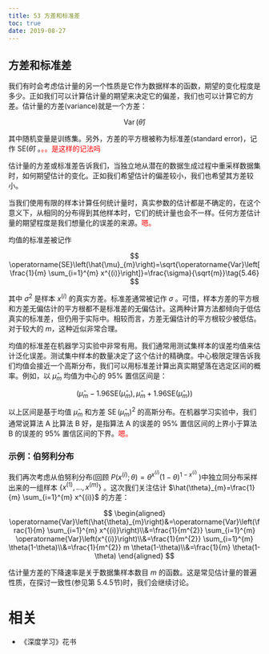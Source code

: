 ```yaml
---
title: 53 方差和标准差
toc: true
date: 2019-08-27
---
```


## 方差和标准差

我们有时会考虑估计量的另一个性质是它作为数据样本的函数，期望的变化程度是多少。正如我们可以计算估计量的期望来决定它的偏差，我们也可以计算它的方差。估计量的方差(variance)就是一个方差：

$$
\operatorname{Var}(\hat{\theta})\tag{5.45}
$$

其中随机变量是训练集。另外，方差的平方根被称为标准差(standard error)，记作 $\mathrm{SE}(\hat{\theta})$ 。<span style="color:red;">。。是这样的记法吗</span>

估计量的方差或标准差告诉我们，当独立地从潜在的数据生成过程中重采样数据集时，如何期望估计的变化。正如我们希望估计的偏差较小，我们也希望其方差较小。

当我们使用有限的样本计算任何统计量时，真实参数的估计都是不确定的，在这个意义下，从相同的分布得到其他样本时，它们的统计量也会不一样。任何方差估计量的期望程度是我们想量化的误差的来源。<span style="color:red;">嗯。</span>

均值的标准差被记作

$$
\operatorname{SE}\left(\hat{\mu}_{m}\right)=\sqrt{\operatorname{Var}\left[\frac{1}{m} \sum_{i=1}^{m} x^{(i)}\right]}=\frac{\sigma}{\sqrt{m}}\tag{5.46}
$$

其中 $\sigma^{2}$ 是样本 $x^{(i)}$ 的真实方差。标准差通常被记作 $\sigma$ 。可惜，样本方差的平方根和方差无偏估计的平方根都不是标准差的无偏估计。这两种计算方法都倾向于低估真实的标准差，但仍用于实际中。相较而言，方差无偏估计的平方根较少被低估。对于较大的 $m$，这种近似非常合理。

均值的标准差在机器学习实验中非常有用。我们通常用测试集样本的误差均值来估计泛化误差。测试集中样本的数量决定了这个估计的精确度。中心极限定理告诉我们均值会接近一个高斯分布，我们可以用标准差计算出真实期望落在选定区间的概率。例如，以 $\hat{\mu}_{m}$ 均值为中心的 $95\%$ 置信区间是：

$$
\left(\hat{\mu}_{m}-1.96 \mathrm{SE}\left(\hat{\mu}_{m}\right), \hat{\mu}_{m}+1.96 \mathrm{SE}\left(\hat{\mu}_{m}\right)\right)\tag{5.47}
$$

以上区间是基于均值 $\hat{\mu}_{m}$ 和方差 $\operatorname{SE}\left(\hat{\mu}_{m}\right)^{2}$ 的高斯分布。在机器学习实验中，我们通常说算法 A 比算法 B 好，是指算法 A 的误差的 95% 置信区间的上界小于算法 B 的误差的 95% 置信区间的下界。<span style="color:red;">嗯。</span>

### 示例：伯努利分布

我们再次考虑从伯努利分布(回顾 $P\left(x^{(i)} ; \theta\right)=\theta^{x^{(i)}}(1-\theta)^{1-x^{(i)}}$ )中独立同分布采样出来的一组样本 $\left\{x^{(1)}, \ldots, x^{(m)}\right\}$ 。这次我们关注估计 $\hat{\theta}_{m}=\frac{1}{m} \sum_{i=1}^{m} x^{(i)}$ 的方差：

$$
\begin{aligned}
\operatorname{Var}\left(\hat{\theta}_{m}\right)&=\operatorname{Var}\left(\frac{1}{m} \sum_{i=1}^{m} x^{(i)}\right)\\&=\frac{1}{m^{2}} \sum_{i=1}^{m} \operatorname{Var}\left(x^{(i)}\right)\\&=\frac{1}{m^{2}} \sum_{i=1}^{m} \theta(1-\theta)\\&=\frac{1}{m^{2}} m \theta(1-\theta)\\&=\frac{1}{m} \theta(1-\theta)
\end{aligned}
$$


估计量方差的下降速率是关于数据集样本数目 $m$ 的函数。这是常见估计量的普遍性质，在探讨一致性(参见第 5.4.5节)时，我们会继续讨论。



# 相关

- 《深度学习》花书
